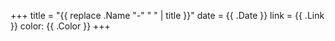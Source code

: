 +++
title = "{{ replace .Name "-" " " | title }}"
date = {{ .Date }}
link = {{ .Link }}
color: {{ .Color }}
+++
